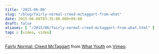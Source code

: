 ```yaml
---
title: '2015-06-08'
slug: "/blog/fairly-normal-creed-mctaggart-from-what"
date: 2015-06-08T03:35:00.000+09:00
draft: false
aliases: [ "/2015/06/fairly-normal-creed-mctaggart-from-what.html" ]
tags : [vimeo, video]
---
```


[Fairly Normal: Creed McTaggart](https://vimeo.com/130000936) from [What Youth](https://vimeo.com/whatyouth) on [Vimeo](https://vimeo.com).